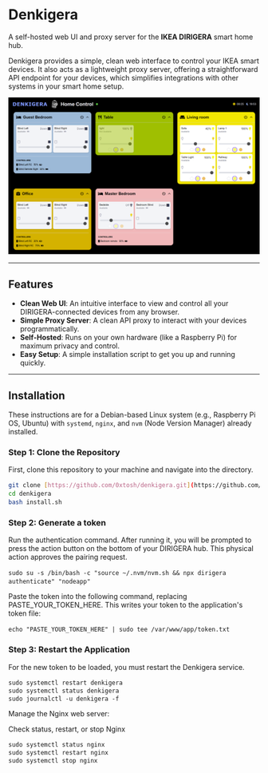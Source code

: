# Denkigera

A self-hosted web UI and proxy server for the **IKEA DIRIGERA** smart home hub.

Denkigera provides a simple, clean web interface to control your IKEA smart devices. It also acts as a lightweight proxy server, offering a straightforward API endpoint for your devices, which simplifies integrations with other systems in your smart home setup.

![Screenshot of Denkigera UI](demo.png)

---

## Features

* **Clean Web UI**: An intuitive interface to view and control all your DIRIGERA-connected devices from any browser.
* **Simple Proxy Server**: A clean API proxy to interact with your devices programmatically.
* **Self-Hosted**: Runs on your own hardware (like a Raspberry Pi) for maximum privacy and control.
* **Easy Setup**: A simple installation script to get you up and running quickly.

---

## Installation

These instructions are for a Debian-based Linux system (e.g., Raspberry Pi OS, Ubuntu) with `systemd`, `nginx`, and `nvm` (Node Version Manager) already installed.

### Step 1: Clone the Repository

First, clone this repository to your machine and navigate into the directory.

```bash
git clone [https://github.com/0xtosh/denkigera.git](https://github.com/0xtosh/denkigera.git)
cd denkigera
bash install.sh
```

### Step 2: Generate a token

Run the authentication command. After running it, you will be prompted to press the action button on the bottom of your DIRIGERA hub. This physical action approves the pairing request.

```sudo su -s /bin/bash -c "source ~/.nvm/nvm.sh && npx dirigera authenticate" "nodeapp"```

Paste the token into the following command, replacing PASTE_YOUR_TOKEN_HERE. This writes your token to the application's token file:

```echo "PASTE_YOUR_TOKEN_HERE" | sudo tee /var/www/app/token.txt```

### Step 3: Restart the Application

For the new token to be loaded, you must restart the Denkigera service.

```
sudo systemctl restart denkigera
sudo systemctl status denkigera
sudo journalctl -u denkigera -f
```

Manage the Nginx web server:

Check status, restart, or stop Nginx
```
sudo systemctl status nginx
sudo systemctl restart nginx
sudo systemctl stop nginx
```
